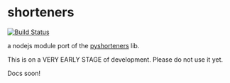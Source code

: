 shorteners
==========

[![Build Status](http://img.shields.io/travis/ellisonleao/shorteners.svg)](https://travis-ci.org/ellisonleao/shorteners)

a nodejs module port of the [pyshorteners](https://github.com/ellisonleao/pyshorteners) lib.

This is on a VERY EARLY STAGE of development. Please do not use it yet.

Docs soon!

